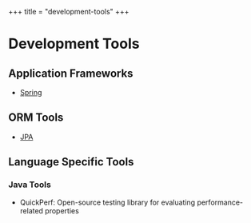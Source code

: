 +++
title = "development-tools"
+++

# Development Tools

## Application Frameworks

- [Spring](./spring)

## ORM Tools

- [JPA](./jpa)

## Language Specific Tools

### Java Tools

- QuickPerf: Open-source testing library for evaluating performance-related properties
